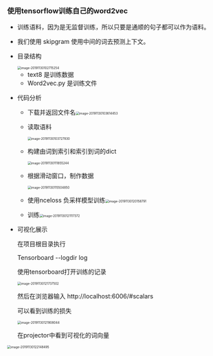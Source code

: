### 使用tensorflow训练自己的word2vec

- 训练语料，因为是无监督训练，所以只要是通顺的句子都可以作为语料。

- 我们使用 skipgram 使用中间的词去预测上下文。

- 目录结构

  <img src="https://shinkeika.github.io/images/bert/3/0.png" alt="image-20191130102715254" style="zoom:50%;" />

  - text8 是训练数据
  - Word2vec.py 是训练文件

- 代码分析

  - 下载并返回文件名<img src="https://shinkeika.github.io/images/bert/3/1.png" alt="image-20191130103614453" style="zoom:50%;" />

  - 读取语料

    <img src="https://shinkeika.github.io/images/bert/3/2.png" alt="image-20191130103727830" style="zoom:50%;" />

  - 构建由词到索引和索引到词的dict

    <img src="https://shinkeika.github.io/images/bert/3/3.png" alt="image-20191130111855244" style="zoom:50%;" />

  - 根据滑动窗口，制作数据

    <img src="https://shinkeika.github.io/images/bert/3/4.png" alt="image-20191130115504850" style="zoom:50%;" />

  - 使用nceloss 负采样模型训练<img src="https://shinkeika.github.io/images/bert/3/5.png" alt="image-20191130120158791" style="zoom:50%;" />

  - 训练<img src="https://shinkeika.github.io/images/bert/3/6.png" alt="image-20191130121117372" style="zoom:50%;" />

- 可视化展示 

  在项目根目录执行

  Tensorboard --logdir log

  使用tensorboard打开训练的记录

  <img src="https://shinkeika.github.io/images/bert/3/7.png" alt="image-20191130121737502" style="zoom:50%;" />

  然后在浏览器输入 http://localhost:6006/#scalars

  可以看到训练的损失

  <img src="https://shinkeika.github.io/images/bert/3/8.png" alt="image-20191130121908044" style="zoom:50%;" />

  在projector中看到可视化的词向量

<img src="https://shinkeika.github.io/images/bert/3/9.png" alt="image-20191130122148495" style="zoom:50%;" />